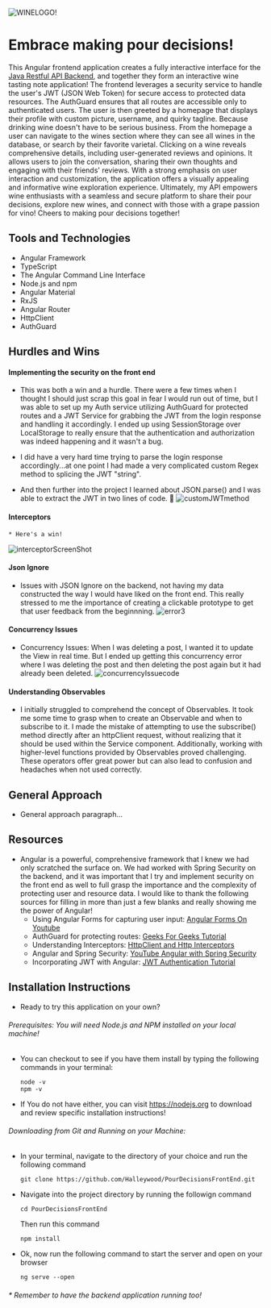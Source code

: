 ![WINELOGO!](https://github.com/Halleywood/PourDecisionsFrontEnd/assets/87944545/33b9d143-9bbc-49c1-bb5a-06dd59f6c301)
# Embrace making pour decisions!
This Angular frontend application creates a fully interactive interface for the [Java Restful API Backend](https://github.com/Halleywood/PourDecisionsBackEnd), and together they form an interactive wine tasting note application! The frontend leverages a security service to handle the user's JWT (JSON Web Token) for secure access to protected data resources. The AuthGuard ensures that all routes are accessible only to authenticated users.
The user is then greeted by a homepage that displays their profile with custom picture, username, and quirky tagline. Because drinking wine doesn't have to be serious business. From the homepage a user can navigate to the wines section where they can see all wines in the database, or search by their favorite varietal. Clicking on a wine reveals comprehensive details, including user-generated reviews and opinions. It allows users to join the conversation, sharing their own thoughts and engaging with their friends' reviews. With a strong emphasis on user interaction and customization, the application offers a visually appealing and informative wine exploration experience.
Ultimately, my API empowers wine enthusiasts with a seamless and secure platform to share their pour decisions, explore new wines, and connect with those with a grape passion for vino! Cheers to making pour decisions together!

##  Tools and Technologies
* Angular Framework
* TypeScript
* The Angular Command Line Interface
* Node.js and npm
* Angular Material
* RxJS
* Angular Router
* HttpClient
* AuthGuard 

## Hurdles and Wins 
#### Implementing the security on the front end
  * This was both a win and a hurdle. There were a few times when I thought I should just scrap this goal in fear I would run out of time, but I was able to set up my Auth service utilizing AuthGuard for protected routes and a JWT Service for grabbing the JWT from the login response and handling it accordingly. I ended up using SessionStorage over LocalStorage to really ensure that the authentication and authorization was indeed happening and it wasn't a bug. 

* I did have a very hard time trying to parse the login response accordingly...at one point I had made a very complicated custom Regex method to splicing the JWT "string". 
* And then further into the project I learned about JSON.parse() and I was able to extract the JWT in two lines of code. 👿
![customJWTmethod](https://github.com/Halleywood/PourDecisionsFrontEnd/assets/87944545/bee25a64-2790-432f-9256-ed4bfbcfba88)
#### Interceptors
    * Here's a win! 
![interceptorScreenShot](https://github.com/Halleywood/PourDecisionsFrontEnd/assets/87944545/9b1a258e-bcbc-42f0-8d97-ef034e89d501)
#### Json Ignore 
 * Issues with JSON Ignore on the backend, not having my data constructed the way I would have liked on the front end. This really stressed to me the importance of creating a clickable prototype to get that user feedback from the beginnning. 
    ![error3](https://github.com/Halleywood/PourDecisionsFrontEnd/assets/87944545/d98894e7-0e4b-4b5f-8065-51c38b398767)
####    Concurrency Issues
* Concurrency Issues: When I was deleting a post, I wanted it to update the View in real time. But I ended up getting this concurrency error where I was deleting the post and then deleting the post again but it had already been deleted. 
![concurrencyIssuecode](https://github.com/Halleywood/PourDecisionsFrontEnd/assets/87944545/87d563f0-bbf7-45a2-b31c-380747682817)

#### Understanding Observables
  * I initially struggled to comprehend the concept of Observables. It took me some time to grasp when to create an Observable and when to subscribe to it. I made the mistake of attempting to use the subscribe() method directly after an httpClient request, without realizing that it should be used within the Service component.
    Additionally, working with higher-level functions provided by Observables proved challenging. These operators offer great power but can also lead to confusion and headaches when not used correctly.
## General Approach
*   General approach paragraph... 

## Resources 
* Angular is a powerful, comprehensive framework that I knew we had only scratched the surface on. We had worked with Spring Security on the backend, and it was important that I try and implement security on the front end as well to full grasp the importance and the complexity of protecting user and resource data. I would like to thank the following sources for filling in more than just a few blanks and really showing me the power of Angular! 
  * Using Angular Forms for capturing user input: [Angular Forms On Youtube](https://www.youtube.com/watch?v=t6BpRxV4b0M)
  * AuthGuard for protecting routes: [Geeks For Geeks Tutorial](https://www.youtube.com/watch?v=t6BpRxV4b0M)
  * Understanding Interceptors: [HttpClient and Http Interceptors](https://medium.com/@ryanchenkie_40935/angular-authentication-using-the-http-client-and-http-interceptors-2f9d1540eb8)
  * Angular and Spring Security: [YouTube Angular with Spring Security](https://www.youtube.com/watch?v=-Aob4HfEWg4)
  * Incorporating JWT with Angular: [JWT Authentication Tutorial](https://jasonwatmore.com/post/2018/05/23/angular-6-jwt-authentication-example-tutorial)

## Installation Instructions
* Ready to try this application on your own? 
###### Prerequisites: You will need Node.js and NPM installed on your local machine!
  * You can checkout to see if you have them install by typing the following commands in your terminal: 
    ``` 
    node -v
    npm -v
    ```

* If You do not have either, you can visit https://nodejs.org to download and review specific installation instructions! 
###### Downloading from Git and Running on your Machine: 
* In your terminal, navigate to the directory of your choice and run the following command 
  ```
  git clone https://github.com/Halleywood/PourDecisionsFrontEnd.git
  ```
* Navigate into the project directory by running the followign command
  ```
  cd PourDecisionsFrontEnd
  ```
  Then run this command 
  ```
  npm install
  ```
* Ok, now run the following command to start the server and open on your browser 
  ```
  ng serve --open
  ```
###### * Remember to have the backend application running too! 